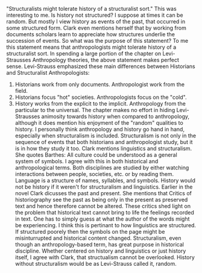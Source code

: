 "Structuralists might tolerate history of a structuralist sort." 
This was interesting to me. Is history not structured? I suppose at times it can be random. But mostly I view history as events
of the past, that occurred in some structured form. Clark even mentions herself that by working from documents scholars learn
to appreciate how structures underlie the succession of events. So what was the purpose of this statement? 
To me this statement means that anthropologists might tolerate history of a structuralist sort. In spending a large portion of 
the chapter on Levi-Strausses Anthropology theories, the above statement makes perfect sense. Levi-Strauss emphasized
these main differences between Historians and Structuralist Anthropologists:
1. Historians work from only documents. Anthropologist work from the field.
2. Historians focus "hot" societies. Anthropologists focus on the "cold". 
3. History works from the explicit to the implicit. Anthropology from the particular to the universal.
The chapter makes no effort in hiding Levi-Strausses animosity towards history when compared to anthropology, although
it does mention his enjoyment of the "random" qualities to history. I personally think anthropology and history go hand in hand,
especially when structuralism is included. Structuralism is not only in the sequence of events that both historians and
anthropologist study, but it is in how they study it too. Clark mentions linguistics and structuralism. She quotes Barthes: 
All culture could be understood as a general system of symbols. I agree with this in both historical and anthropological
terms. Both disciplines are studied by either watching interactions between people, societies, etc. or by reading them.
Language is a structure of names, syllables, and symbols. History would not be history if it weren't for structuralism and 
linguistics.
Earlier in the novel Clark dicusses the past and present. She mentions that Critics of historiography see the past as being
only in the present as preserved text and hence therefore cannot be altered. These critics shed light on the problem
that historical text cannot bring to life the feelings recorded in text. One has to simply guess at what the author of the words
might be experiencing. I think this is pertinant to how linguistics are structured. If structured poorely then the symbols on the
page might be misinturrupted and historical content changed. Structuralism, even though an anthropology-based term, has great
purpose in historical discipline. Whether centered on history and linguistics or just history itself, I agree with Clark, that 
structualism cannot be overlooked. History without structuralism would be as Levi-Strauss called it, random. 
